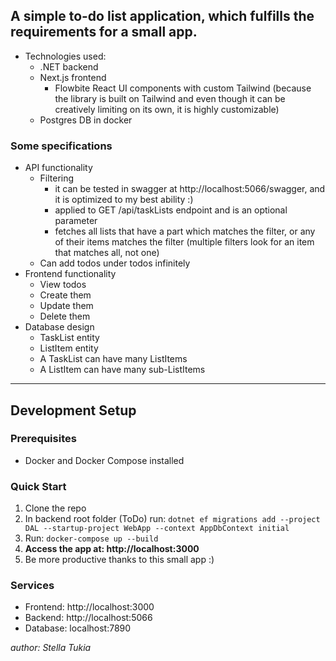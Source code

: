 ## A simple to-do list application, which fulfills the requirements for a small app.
- Technologies used: 
  - .NET backend
  - Next.js frontend
    - Flowbite React UI components with custom Tailwind (because the library is built on Tailwind and even though it can be creatively limiting on its own, it is highly customizable)
  - Postgres DB in docker

### Some specifications 
- API functionality
  - Filtering
    - it can be tested in swagger at http://localhost:5066/swagger, and it is optimized to my best ability :)
    - applied to GET /api/taskLists endpoint and is an optional parameter
    - fetches all lists that have a part which matches the filter, or any of their items matches the filter (multiple filters look for an item that matches all, not one)
  - Can add todos under todos infinitely
- Frontend functionality 
  - View todos
  - Create them
  - Update them
  - Delete them
- Database design
  - TaskList entity
  - ListItem entity
  - A TaskList can have many ListItems 
  - A ListItem can have many sub-ListItems
---
## Development Setup

### Prerequisites
- Docker and Docker Compose installed

### Quick Start
1. Clone the repo
2. In backend root folder (ToDo) run: `dotnet ef migrations add --project DAL --startup-project WebApp --context AppDbContext initial`
3. Run: `docker-compose up --build`
4. **Access the app at: http://localhost:3000**
5. Be more productive thanks to this small app :)

### Services
- Frontend: http://localhost:3000
- Backend: http://localhost:5066
- Database: localhost:7890

_author: Stella Tukia_